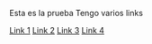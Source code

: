 Esta es la prueba
Tengo varios links 

[Link 1](https://www.youtube.com/)
[Link 2](https://github.com/)
[Link 3](https://nodejs.org/es/docs/)
[Link 4](https://www.youtube.com/user/a)